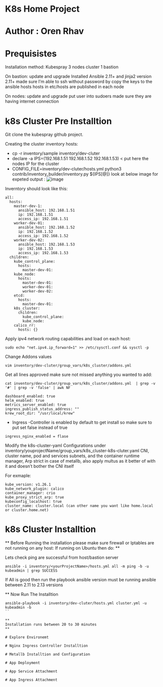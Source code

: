 # K8s Home Project 

# Author : Oren Rhav 

# Prequisistes

Installation method: Kubespray 
3 nodes cluster 
1 bastion 

On bastion:
update and upgrade 
Installed Ansible 2.11+ and jinja2 version 2.11+ 
made sure I’m able to ssh without password by copy the keys to the ansible hosts 
hosts in etc/hosts are published in each node

On nodes: 
update and upgrade 
put user into sudoers
made sure they are having internet connection 
  
# k8s Cluster Pre Installtion

Git clone the kubespray github project.

Creating the cluster inventory hosts: 
- cp -r inventory/sample inventory/dev-cluter
- declare -a IPS=(192.168.1.51 192.168.1.52 192.168.1.53)  < put here the nodes IP for the cluster 
- CONFIG_FILE=inventory/dev-cluter/hosts.yml python3 contrib/inventory_builder/inventory.py ${IPS[@]}
look at below image for expeted output : 
![image](https://user-images.githubusercontent.com/117763723/221852389-b4748696-f106-4cee-9e69-ce8c284b9edb.png)

Inverntory should look like this: 
```
all:
  hosts:
    master-dev-1:
      ansible_host: 192.168.1.51
      ip: 192.168.1.51
      access_ip: 192.168.1.51
    worker-dev-01:
      ansible_host: 192.168.1.52
      ip: 192.168.1.52
      access_ip: 192.168.1.52
    worker-dev-02:
      ansible_host: 192.168.1.53
      ip: 192.168.1.53
      access_ip: 192.168.1.53
  children:
    kube_control_plane:
      hosts:
        master-dev-01:
    kube_node:
      hosts:
        master-dev-01:
        worker-dev-01:
        worker-dev-02:
    etcd:
      hosts:
        master-dev-01:
    k8s_cluster:
      children:
        kube_control_plane:
        kube_node:
    calico_rr:
      hosts: {}
```

Apply ipv4 network routing capabilities and load on each host:

```
sudo echo "net.ipv4.ip_forward=1" >> /etc/sysctl.conf && sysctl -p
```

Change Addons values 

```
vim inventory/dev-cluter/group_vars/k8s_cluster/addons.yml
```

Get all lines approved make sure not missed anything you wanted to add: 

```
cat inventory/dev-cluter/group_vars/k8s_cluster/addons.yml  | grep -v '#' | grep -v 'false' | awk NF

dashboard_enabled: true
helm_enabled: true
metrics_server_enabled: true
ingress_publish_status_address: ""
krew_root_dir: "/usr/local/krew"
```

* Ingress -Controller is enabled by default to get install so make sure to put set false instead of true 

```
ingress_nginx_enabled = flase
```


Modify the k8s-cluster-yaml Configurations under inventory/youprojectName/group_vars/k8s_cluster-k8s-cluter.yaml
CNI, cluster name, pod and services subnets, and the container runtime manager, Arp strict in case of metallb, also apply multus as it better of with it and doesn’t bother the CNI itself

For exmaple: 

```
kube_version: v1.26.1
kube_network_plugin: calico
container_manager: crio
kube_proxy_strict_arp: true 
kubeconfig_localhost: true
cluster_name: cluster.local (can other name you want like home.local or cluster.home.net)
```

# k8s Cluster Installtion 

**
Before Running the installation please make sure firewall or Iptables are not running on any host: 
If running on Ubuntu then do: 
**

Lets check ping are successful from host/bastion server 

```
ansible -i inventory/<yourProjectName>/hosts.yml all -m ping -b -u kubeadmin | grep SUCCESS
```

If All is good then run the playbook ansible version must be running ansible between 2.11 to 2.13 versions 

**
Now Run The Installtion 

```
ansible-playbook -i inventory/dev-cluter/hosts.yml cluster.yml -u kubeadmin -b
``

**
Installation runs between 20 to 30 minutes
**

# Explore Environemt 

# Nginx Ingress Controller Installtion 

# Metallb Installtion and Configuration 

# App Deployment 

# App Service Attachment 

# App Ingress Attachment  
